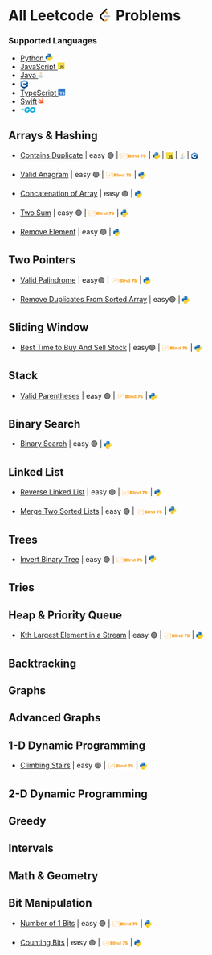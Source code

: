 # All Leetcode <img src="assets/lcLogo.png" style="height: 1.1em; vertical-align: sub;"> Problems

### Supported Languages

- [Python <img src="assets/pythonLogo.png" style="height: 1em; vertical-align: baseline">](https://github.com/flenhu/leetcode/tree/main/Python)
- [JavaScript <img src="assets/jsLogo.png" style="height: 1em; vertical-align: baseline">](https://github.com/flenhu/leetcode/tree/main/JavaScript)
- [Java <img src="assets/javaLogo.png" style="height: 1em; vertical-align: baseline">](https://github.com/flenhu/leetcode/tree/main/Java)
- [<img src="assets/cppLogo.png" style="height: 1.2em; vertical-align: sub">](https://github.com/flenhu/leetcode/tree/main/Cpp)
- [TypeScript <img src="assets/tsLogo.png" style="height: 1em; vertical-align: baseline">](https://github.com/flenhu/leetcode/tree/main/TypeScript)
- [Swift<img src="assets/swiftLogo.png" style="height: 1em; vertical-align: baseline">](https://github.com/flenhu/leetcode/tree/main/Swift)
- [<img src="assets/goLogo.png" style="height: 0.8em; vertical-align: bseline">](https://github.com/flenhu/leetcode/tree/main/Go)

## Arrays & Hashing

- [Contains Duplicate](https://leetcode.com/problems/contains-duplicate/)
  | easy 🟢
  | [<img src="assets/blind75Logo.png" style="height: 1em;  vertical-align: middle">](blind75.md)
  | [<img src="assets/pythonLogo.png" style="height: 1em; vertical-align: middle">](Python/01_arraysAndHashing/0217_containsDuplicate.ipynb)
  | [<img src="assets/jsLogo.png" style="height: 1em; vertical-align: middle ">]()
  | [<img src="assets/javaLogo.png" style="height: 1em; vertical-align: middle">]()
  | [<img src="assets/cppLogo.png" style="height: 1em; vertical-align: middle">]()

- [Valid Anagram](https://leetcode.com/problems/valid-anagram/)
  | easy 🟢
  | [<img src="assets/blind75Logo.png" style="height: 1em;  vertical-align: middle">](blind75.md)
  | [<img src="assets/pythonLogo.png" style="height: 1em; vertical-align: middle">](Python/01_arraysAndHashing/0242_validAnagram.ipynb)

- [Concatenation of Array](https://leetcode.com/problems/concatenation-of-array/)
  | easy 🟢
  | [<img src="assets/pythonLogo.png" style="height: 1em; vertical-align: middle">](Python/01_arraysAndHashing/1929_concatenationofArray.ipynb)

- [Two Sum](https://leetcode.com/problems/two-sum/)
  | easy 🟢
  | [<img src="assets/blind75Logo.png" style="height: 1em;  vertical-align: middle">](blind75.md)
  | [<img src="assets/pythonLogo.png" style="height: 1em; vertical-align: middle">](Python/01_arraysAndHashing/0001_twoSum.ipynb)

- [Remove Element](https://leetcode.com/problems/remove-element/)
  | easy 🟢
  | [<img src="assets/pythonLogo.png" style="height: 1em; vertical-align: middle">](Python/01_arraysAndHashing/0027_removeElement.ipynb)

## Two Pointers

- [Valid Palindrome](https://leetcode.com/problems/valid-palindrome/)
  | easy🟢
  | [<img src="assets/blind75Logo.png" style="height: 1em;  vertical-align: middle">](blind75.md)
  | [<img src="assets/pythonLogo.png" style="height: 1em; vertical-align: middle">](Python/02_twoPointers/0125_validPalindrome.ipynb)

- [Remove Duplicates From Sorted Array](https://leetcode.com/problems/remove-duplicates-from-sorted-array/)
  | easy🟢
  | [<img src="assets/pythonLogo.png" style="height: 1em; vertical-align: middle">](Python/02_twoPointers/0026_removeDuplicatesFromSortedArray.ipynb)

## Sliding Window

- [Best Time to Buy And Sell Stock](https://leetcode.com/problems/best-time-to-buy-and-sell-stock/)
  | easy🟢
  | [<img src="assets/blind75Logo.png" style="height: 1em;  vertical-align: middle">](blind75.md)
  | [<img src="assets/pythonLogo.png" style="height: 1em; vertical-align: middle">](Python/03_slidingWindow/0121_bestTimetoBuyAndSellStock.ipynb)

## Stack

- [Valid Parentheses](https://leetcode.com/problems/valid-parentheses/)
  | easy 🟢
  | [<img src="assets/blind75Logo.png" style="height: 1em;  vertical-align: middle">](blind75.md)
  | [<img src="assets/pythonLogo.png" style="height: 1em; vertical-align: middle">](Python/04_stack/0020_validParentheses.ipynb)

## Binary Search

- [Binary Search](https://leetcode.com/problems/binary-search/)
  | easy 🟢
  | [<img src="assets/pythonLogo.png" style="height: 1em; vertical-align: middle">](Python/05_binarySearch/0704_binarySearch.ipynb)

## Linked List

- [Reverse Linked List](https://leetcode.com/problems/reverse-linked-list/)
  | easy 🟢
  | [<img src="assets/blind75Logo.png" style="height: 1em;  vertical-align: middle">](blind75.md)
  | [<img src="assets/pythonLogo.png" style="height: 1em; vertical-align: middle">](Python/06_linkedList/0206_reverseLinkedList.ipynb)

- [Merge Two Sorted Lists](https://leetcode.com/problems/merge-two-sorted-lists/description/)
  | easy 🟢 
  | [<img src="assets/blind75Logo.png" style="height: 1em;  vertical-align: middle">](blind75.md)
  | [<img src="assets/pythonLogo.png" style="height: 1em;">](Python/06_linkedList/0021_mergeTwoSortedLists.ipynb)


## Trees
- [Invert Binary Tree](https://leetcode.com/problems/invert-binary-tree/description/)
  | easy 🟢 
  | [<img src="assets/blind75Logo.png" style="height: 1em;  vertical-align: middle">](blind75.md)
  | [<img src="assets/pythonLogo.png" style="height: 1em;">](Python/07_trees/0226_invertBinaryTree.ipynb)
## Tries

## Heap & Priority Queue
- [Kth Largest Element in a Stream](https://leetcode.com/problems/kth-largest-element-in-a-stream/description/)
  | easy 🟢 
  | [<img src="assets/blind75Logo.png" style="height: 1em;  vertical-align: middle">](blind75.md)
  | [<img src="assets/pythonLogo.png" style="height: 1em; vertical-align: middle">](Python/09_heapAndPriorityQueue/0703_kthLargestElementInAStream.ipynb)

## Backtracking

## Graphs

## Advanced Graphs

## 1-D Dynamic Programming
- [Climbing Stairs](https://leetcode.com/problems/climbing-stairs/description/)
  | easy 🟢 
  | [<img src="assets/blind75Logo.png" style="height: 1em;  vertical-align: middle">](blind75.md)
  | [<img src="assets/pythonLogo.png" style="height: 1em; vertical-align: middle">](Python/13_oneDimDP/0070_climbingStairs.ipynb)

## 2-D Dynamic Programming

## Greedy

## Intervals

## Math & Geometry

## Bit Manipulation
- [Number of 1 Bits](https://leetcode.com/problems/number-of-1-bits/description/)
  | easy 🟢 
  | [<img src="assets/blind75Logo.png" style="height: 1em;  vertical-align: middle">](blind75.md)
  | [<img src="assets/pythonLogo.png" style="height: 1em;  vertical-align: middle;">](Python/18_bitManipulation/0191_numberOf1Bits.ipynb)

- [Counting Bits](https://leetcode.com/problems/counting-bits/description/)
  | easy 🟢 
  | [<img src="assets/blind75Logo.png" style="height: 1em;  vertical-align: middle">](blind75.md)
  | [<img src="assets/pythonLogo.png" style="height: 1em;  vertical-align: middle;">](Python/18_bitManipulation/0338_countingBits.ipynb)